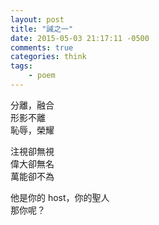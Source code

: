 ```yaml
---
layout: post
title: "誡之一"
date: 2015-05-03 21:17:11 -0500
comments: true
categories: think
tags:
    - poem
---
```


分離，融合    
形影不離    
恥辱，榮耀    

注視卻無視    
偉大卻無名    
萬能卻不為    

他是你的 host，你的聖人    
那你呢？
